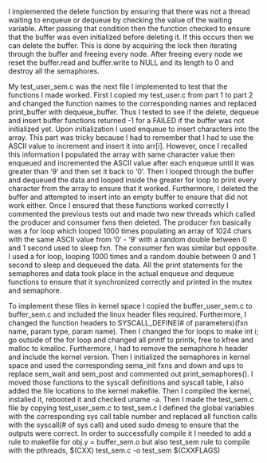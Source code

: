I implemented the delete function by ensuring that there was not a thread waiting to enqueue or dequeue by checking the value of the waiting variable. After passing that condition then the function checked to ensure that the buffer was even initialized before deleting it. If this occurs then we can delete the buffer. This is done by acquiring the lock then iterating through the buffer and freeing every node. After freeing every node we reset the buffer.read and buffer.write to NULL and its length to 0 and destroy all the semaphores.

My test_user_sem.c was the next file I implemented to test that the functions I made worked. First I copied my test_user.c from part 1 to part 2 and changed the function names to the corresponding names and replaced print_buffer with dequeue_buffer. Thus I tested to see if the delete, dequeue and insert buffer functions returned -1 for a FAILED if the buffer was not initialized yet. Upon initialization I used enqueue to insert characters into the array. This part was tricky because I had to remember that I had to use the ASCII value to increment and insert it into arr[i].
 However, once I recalled this information I populated the array with same character value then enqueued and incremented the ASCII value after each enqueue until it was greater than ‘9’ and then set it back to ‘0’. Then I looped through the buffer and dequeued the data and looped inside the greater for loop to print every character from the array to ensure that it worked. Furthermore, I deleted the buffer and attempted to insert into an empty buffer to ensure that did not work either.
Once I ensured that these functions worked correctly I commented the previous tests out and made two new threads which called the producer and consumer fxns then deleted. The producer fxn basically was a for loop which looped 1000 times populating an array of 1024 chars with the same ASCII value from ‘0’ - ‘9’ with a random double between 0 and 1 second used to sleep fxn.
The consumer fxn was similar but opposite. I used a for loop, looping 1000 times and a random double between 0 and 1 second to sleep and dequeued the data. All the print statements for the semaphores and data took place in the actual enqueue and dequeue functions to ensure that it synchronized correctly and printed in the mutex and semaphore. 

To implement these files in kernel space I copied the buffer_user_sem.c to buffer_sem.c and included the linux header files required. Furthermore, I changed the function headers to SYSCALL_DEFINE(# of parameters)(fxn name, param type, param name). Then I changed the for loops to make int i; go outside of the for loop and changed all printf to printk, free to kfree and malloc to kmalloc. Furthermore, I had to remove the semaphore.h header and include the kernel version. Then I initialized the semaphores in kernel space and used the corresponding sema_init fxns and down and ups to replace sem_wait and sem_post and commented out print_semaphores(). 
I moved those functions to the syscall definitions and syscall table, I also added the file locations to the kernel makefile. Then I compiled the kernel, installed it, rebooted it and checked uname -a. Then I made the test_sem.c file by copying test_user_sem.c to test_sem.c I defined the global variables with the corresponding sys call table number and replaced all function calls with the syscall(# of sys call) and used sudo dmesg to ensure that the outputs were correct. In order to successfully compile it I needed to add a rule to makefile for obj.y = buffer_sem.o but also test_sem rule to compile with the pthreads, $(CXX) test_sem.c -o test_sem $(CXXFLAGS)   
